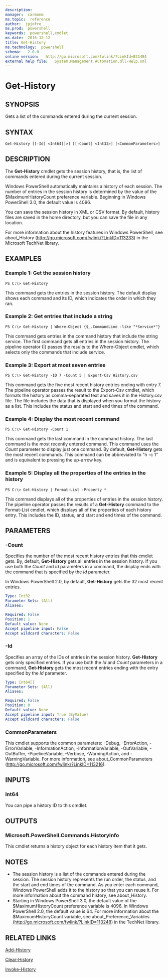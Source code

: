```yaml
---
description:  
manager:  carmonm
ms.topic:  reference
author:  jpjofre
ms.prod:  powershell
keywords:  powershell,cmdlet
ms.date:  2016-12-12
title: Get-History
ms.technology:  powershell
schema:   2.0.0
online version:   http://go.microsoft.com/fwlink/?LinkId=821484
external help file:   System.Management.Automation.dll-Help.xml
---
```



# Get-History

## SYNOPSIS
Gets a list of the commands entered during the current session.

## SYNTAX

```
Get-History [[-Id] <Int64[]>] [[-Count] <Int32>] [<CommonParameters>]
```

## DESCRIPTION
The **Get-History** cmdlet gets the session history, that is, the list of commands entered during the current session.

Windows PowerShell automatically maintains a history of each session.
The number of entries in the session history is determined by the value of the $MaximumHistoryCount preference variable.
Beginning in Windows PowerShell 3.0, the default value is 4096.

You can save the session history in XML or CSV format.
By default, history files are saved in the home directory, but you can save the file in any location.

For more information about the history features in Windows PowerShell, see about_History (http://go.microsoft.com/fwlink/?LinkID=113233) in the Microsoft TechNet library.

## EXAMPLES

### Example 1: Get the session history
```
PS C:\> Get-History
```

This command gets the entries in the session history.
The default display shows each command and its ID, which indicates the order in which they ran.

### Example 2: Get entries that include a string
```
PS C:\> Get-History | Where-Object {$_.CommandLine -like "*Service*"}
```

This command gets entries in the command history that include the string service.
The first command gets all entries in the session history.
The pipeline operator (|) passes the results to the Where-Object cmdlet, which selects only the commands that include service.

### Example 3: Export at most seven entries
```
PS C:\> Get-History -ID 7 -Count 5 | Export-Csv History.csv
```

This command gets the five most recent history entries ending with entry 7.
The pipeline operator passes the result to the Export-Csv cmdlet, which formats the history as comma-separated text and saves it in the History.csv file.
The file includes the data that is displayed when you format the history as a list.
This includes the status and start and end times of the command.

### Example 4: Display the most recent command
```
PS C:\> Get-History -Count 1
```

This command gets the last command in the command history.
The last command is the most recently entered command.
This command uses the *Count* parameter to display just one command.
By default, **Get-History** gets the most recent commands.
This command can be abbreviated to "h -c 1" and is equivalent to pressing the up-arrow key.

### Example 5: Display all the properties of the entries in the history
```
PS C:\> Get-History | Format-List -Property *
```

This command displays all of the properties of entries in the session history.
The pipeline operator passes the results of a **Get-History** command to the Format-List cmdlet, which displays all of the properties of each history entry.
This includes the ID, status, and start and end times of the command.

## PARAMETERS

### -Count
Specifies the number of the most recent history entries that this cmdlet gets.
By, default, **Get-History** gets all entries in the session history.
If you use both the *Count* and *Id* parameters in a command, the display ends with the command that is specified by the *Id* parameter.

In Windows PowerShell 2.0, by default, **Get-History** gets the 32 most recent entries.

```yaml
Type: Int32
Parameter Sets: (All)
Aliases: 

Required: False
Position: 1
Default value: None
Accept pipeline input: False
Accept wildcard characters: False
```

### -Id
Specifies an array of the IDs of entries in the session history.
**Get-History** gets only specified entries.
If you use both the *Id* and *Count* parameters in a command, **Get-History** gets the most recent entries ending with the entry specified by the *Id* parameter.

```yaml
Type: Int64[]
Parameter Sets: (All)
Aliases: 

Required: False
Position: 0
Default value: None
Accept pipeline input: True (ByValue)
Accept wildcard characters: False
```

### CommonParameters
This cmdlet supports the common parameters: -Debug, -ErrorAction, -ErrorVariable, -InformationAction, -InformationVariable, -OutVariable, -OutBuffer, -PipelineVariable, -Verbose, -WarningAction, and -WarningVariable. For more information, see about_CommonParameters (http://go.microsoft.com/fwlink/?LinkID=113216).

## INPUTS

### Int64
You can pipe a history ID to this cmdlet.

## OUTPUTS

### Microsoft.PowerShell.Commands.HistoryInfo
This cmdlet returns a history object for each history item that it gets.

## NOTES
* The session history is a list of the commands entered during the session. The session history represents the run order, the status, and the start and end times of the command. As you enter each command, Windows PowerShell adds it to the history so that you can reuse it. For more information about the command history, see about_History.
* Starting in Windows PowerShell 3.0, the default value of the $MaximumHistoryCount preference variable is 4096. In Windows PowerShell 2.0, the default value is 64. For more information about the $MaximumHistoryCount variable, see about_Preference_Variables (http://go.microsoft.com/fwlink/?LinkID=113248) in the TechNet library.

## RELATED LINKS

[Add-History](Add-History.md)

[Clear-History](Clear-History.md)

[Invoke-History](Invoke-History.md)

